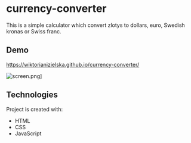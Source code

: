# currency-converter
This is a simple calculator which convert zlotys to dollars, euro, Swedish kronas or Swiss franc. 
## Demo
https://wiktorianizielska.github.io/currency-converter/

![screen.png](https://i.postimg.cc/dVTt1Nwp/screen.png)]
## Technologies
Project is created with:
- HTML
- CSS
- JavaScript
